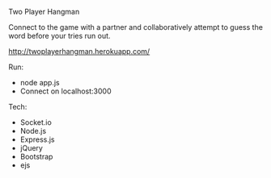 Two Player Hangman

Connect to the game with a partner and collaboratively attempt to guess the word before your tries run out. 

http://twoplayerhangman.herokuapp.com/

Run:
  - node app.js
  - Connect on localhost:3000

Tech: 
  - Socket.io 
  - Node.js 
  - Express.js
  - jQuery
  - Bootstrap
  - ejs
